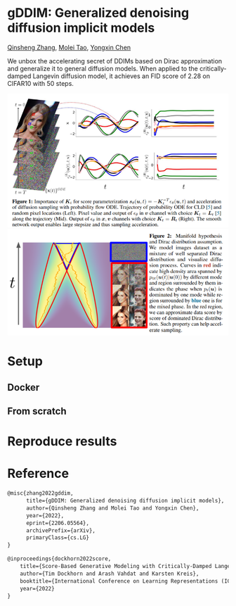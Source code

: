 # gDDIM: Generalized denoising diffusion implicit models

[Qinsheng Zhang](https://qsh-zh.github.io/), [Molei Tao](https://mtao8.math.gatech.edu/), [Yongxin Chen](https://yongxin.ae.gatech.edu/)

We unbox the accelerating secret of DDIMs based on Dirac approximation and generalize it to general diffusion models. When
applied to the critically-damped Langevin diffusion model, it achieves an FID score of 2.28 on CIFAR10 with 50 steps.

![gDDIM](assets/fig1.png) 
![dirac](assets/fig2.png)

# Setup

## Docker

## From scratch

# Reproduce results


# Reference

```tex
@misc{zhang2022gddim,
      title={gDDIM: Generalized denoising diffusion implicit models}, 
      author={Qinsheng Zhang and Molei Tao and Yongxin Chen},
      year={2022},
      eprint={2206.05564},
      archivePrefix={arXiv},
      primaryClass={cs.LG}
}
```

```tex
@inproceedings{dockhorn2022score,
    title={Score-Based Generative Modeling with Critically-Damped Langevin Diffusion},
    author={Tim Dockhorn and Arash Vahdat and Karsten Kreis},
    booktitle={International Conference on Learning Representations (ICLR)},
    year={2022}
}
```
